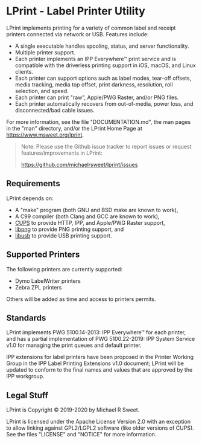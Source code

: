 LPrint - Label Printer Utility
==============================

LPrint implements printing for a variety of common label and receipt printers
connected via network or USB.  Features include:

- A single executable handles spooling, status, and server functionality.
- Multiple printer support.
- Each printer implements an IPP Everywhere™ print service and is compatible
  with the driverless printing support in iOS, macOS, and Linux clients.
- Each printer can support options such as label modes, tear-off offsets,
  media tracking, media top offset, print darkness, resolution, roll selection,
  and speed.
- Each printer can print "raw", Apple/PWG Raster, and/or PNG files.
- Each printer automatically recovers from out-of-media, power loss, and
  disconnected/bad cable issues.

For more information, see the file "DOCUMENTATION.md", the man pages in the
"man" directory, and/or the LPrint Home Page at <https://www.msweet.org/lprint>.

> Note: Please use the Github issue tracker to report issues or request
> features/improvements in LPrint:
>
> <https://github.com/michaelrsweet/lprint/issues>


Requirements
------------

LPrint depends on:

- A "make" program (both GNU and BSD make are known to work),
- A C99 compiler (both Clang and GCC are known to work),
- [CUPS](https://www.cups.org) to provide HTTP, IPP, and Apple/PWG Raster
  support,
- [libpng](https://www.libpng.org) to provide PNG printing support, and
- [libusb](https://libusb.info) to provide USB printing support.


Supported Printers
------------------

The following printers are currently supported:

- Dymo LabelWriter printers
- Zebra ZPL printers

Others will be added as time and access to printers permits.


Standards
---------

LPrint implements PWG 5100.14-2013: IPP Everywhere™ for each printer, and has a
partial implementation of PWG 5100.22-2019: IPP System Service v1.0 for
managing the print queues and default printer.

IPP extensions for label printers have been proposed in the Printer Working
Group in the IPP Label Printing Extensions v1.0 document; LPrint will be updated
to conform to the final names and values that are approved by the IPP workgroup.


Legal Stuff
-----------

LPrint is Copyright © 2019-2020 by Michael R Sweet.

LPrint is licensed under the Apache License Version 2.0 with an exception to
allow linking against GPL2/LGPL2 software (like older versions of CUPS).  See
the files "LICENSE" and "NOTICE" for more information.
